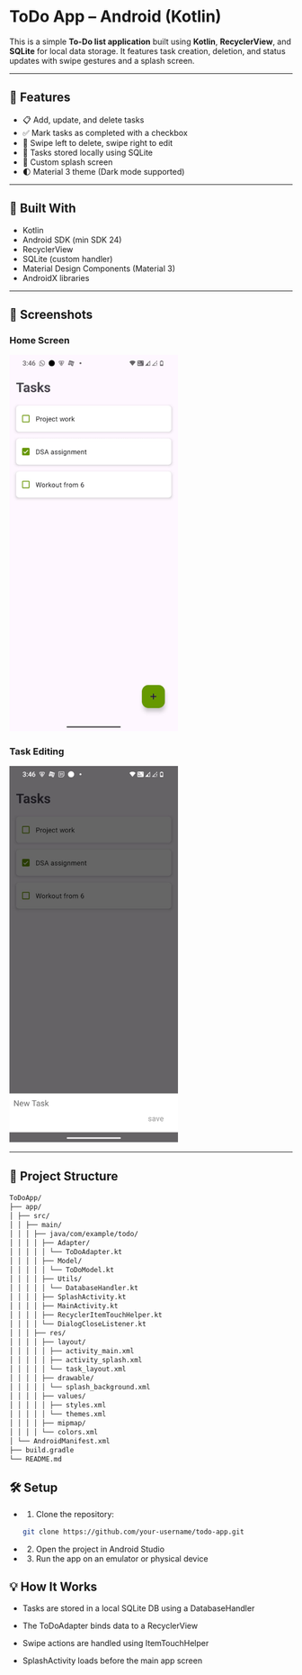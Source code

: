 #  ToDo App – Android (Kotlin)

This is a simple **To-Do list application** built using **Kotlin**, **RecyclerView**, and **SQLite** for local data storage. It features task creation, deletion, and status updates with swipe gestures and a splash screen.

---

## 🚀 Features

- 📋 Add, update, and delete tasks
- ✅ Mark tasks as completed with a checkbox
- 🔄 Swipe left to delete, swipe right to edit
- 💾 Tasks stored locally using SQLite
- 🎨 Custom splash screen
- 🌓 Material 3 theme (Dark mode supported)

---

## 🧰 Built With

- Kotlin
- Android SDK (min SDK 24)
- RecyclerView
- SQLite (custom handler)
- Material Design Components (Material 3)
- AndroidX libraries

---

## 📸 Screenshots
### Home Screen
<img src="app/sampledata/s1.jpeg" alt="Home Screen" width="300"/>

### Task Editing
<img src="app/sampledata/s2.jpeg" alt="Edit Task" width="300"/>


---

## 📂 Project Structure
```
ToDoApp/
├── app/
│ ├── src/
│ │ ├── main/
│ │ │ ├── java/com/example/todo/
│ │ │ │ ├── Adapter/
│ │ │ │ │ └── ToDoAdapter.kt
│ │ │ │ ├── Model/
│ │ │ │ │ └── ToDoModel.kt
│ │ │ │ ├── Utils/
│ │ │ │ │ └── DatabaseHandler.kt
│ │ │ │ ├── SplashActivity.kt
│ │ │ │ ├── MainActivity.kt
│ │ │ │ ├── RecyclerItemTouchHelper.kt
│ │ │ │ └── DialogCloseListener.kt
│ │ │ ├── res/
│ │ │ │ ├── layout/
│ │ │ │ │ ├── activity_main.xml
│ │ │ │ │ ├── activity_splash.xml
│ │ │ │ │ └── task_layout.xml
│ │ │ │ ├── drawable/
│ │ │ │ │ └── splash_background.xml
│ │ │ │ ├── values/
│ │ │ │ │ ├── styles.xml
│ │ │ │ │ └── themes.xml
│ │ │ │ ├── mipmap/
│ │ │ │ └── colors.xml
│ └── AndroidManifest.xml
├── build.gradle
└── README.md
```

## 🛠 Setup

- 1. Clone the repository:
   ```bash
   git clone https://github.com/your-username/todo-app.git
- 2. Open the project in Android Studio

- 3. Run the app on an emulator or physical device


## 💡 How It Works
- Tasks are stored in a local SQLite DB using a DatabaseHandler

- The ToDoAdapter binds data to a RecyclerView

- Swipe actions are handled using ItemTouchHelper

- SplashActivity loads before the main app screen

